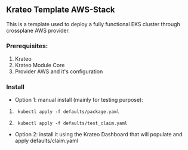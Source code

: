 ## Krateo Template AWS-Stack
This is a template used to deploy a fully functional EKS cluster through crossplane AWS provider.

### Prerequisites: ###
1) Krateo
2) Krateo Module Core
3) Provider AWS and it's configuration

### Install ###
- Option 1: manual install (mainly for testing purpose):
1)      kubectl apply -f defaults/package.yaml
2)      kubectl apply -f defaults/test_claim.yaml

- Option 2: install it using the Krateo Dashboard that will populate and apply defaults/claim.yaml